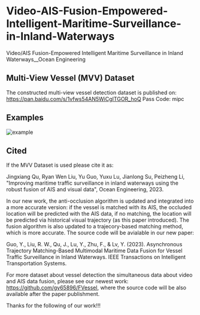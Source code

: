 # Video-AIS-Fusion-Empowered-Intelligent-Maritime-Surveillance-in-Inland-Waterways
Video/AIS Fusion-Empowered Intelligent Maritime Surveillance in Inland Waterways__Ocean Engineering

## Multi-View Vessel (MVV) Dataset

The constructed multi-view vessel detection dataset is published on:
https://pan.baidu.com/s/1vfws54AN5WiCgITGOR_hoQ
Pass Code: mipc

## Examples

![example](example/Dataset_collect.jpg)

## Cited

If the MVV Dataset is used please cite it as: 

Jingxiang Qu, Ryan Wen Liu, Yu Guo, Yuxu Lu, Jianlong Su, Peizheng Li, "Improving maritime traffic surveillance in inland waterways using the robust fusion of AIS and visual data", Ocean Engineering, 2023.

In our new work, the anti-occlusion algorithm is updated and integrated into a more accurate version: if the vessel is matched with its AIS, the occluded location will be predicted with the AIS data, if no matching, the location will be predicted via historical visual trajectory (as this paper introduced). The fusion algorithm is also updated to a trajecory-based matching method, which is more accurate. The source code will be avialable in our new paper: 

Guo, Y., Liu, R. W., Qu, J., Lu, Y., Zhu, F., & Lv, Y. (2023). Asynchronous Trajectory Matching-Based Multimodal Maritime Data Fusion for Vessel Traffic Surveillance in Inland Waterways. IEEE Transactions on Intelligent Transportation Systems.

For more dataset about vessel detection the simultaneous data about video and AIS data fusion, please see our newest work: https://github.com/gy65896/FVessel, where the source code will be also available after the paper publishment.

Thanks for the following of our work!!!
